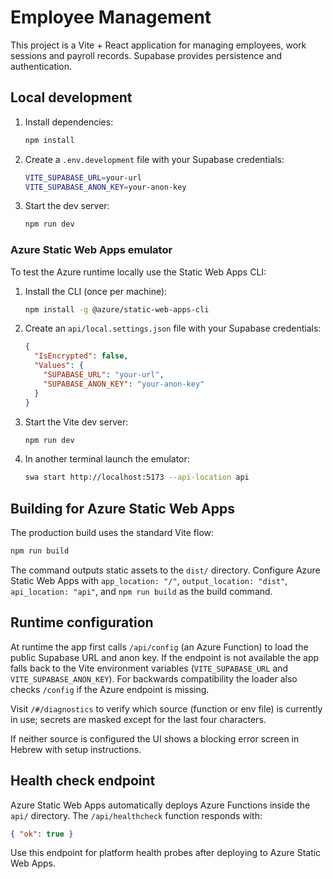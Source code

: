 # Employee Management

This project is a Vite + React application for managing employees, work sessions and payroll records. Supabase provides persistence and authentication.

## Local development

1. Install dependencies:
   ```bash
   npm install
   ```
2. Create a `.env.development` file with your Supabase credentials:
   ```bash
   VITE_SUPABASE_URL=your-url
   VITE_SUPABASE_ANON_KEY=your-anon-key
   ```
3. Start the dev server:
   ```bash
   npm run dev
   ```

### Azure Static Web Apps emulator

To test the Azure runtime locally use the Static Web Apps CLI:

1. Install the CLI (once per machine):
   ```bash
   npm install -g @azure/static-web-apps-cli
   ```
2. Create an `api/local.settings.json` file with your Supabase credentials:
   ```json
   {
     "IsEncrypted": false,
     "Values": {
       "SUPABASE_URL": "your-url",
       "SUPABASE_ANON_KEY": "your-anon-key"
     }
   }
   ```
3. Start the Vite dev server:
   ```bash
   npm run dev
   ```
4. In another terminal launch the emulator:
   ```bash
   swa start http://localhost:5173 --api-location api
   ```

## Building for Azure Static Web Apps

The production build uses the standard Vite flow:

```bash
npm run build
```

The command outputs static assets to the `dist/` directory. Configure Azure Static Web Apps with `app_location: "/"`, `output_location: "dist"`, `api_location: "api"`, and `npm run build` as the build command.

## Runtime configuration

At runtime the app first calls `/api/config` (an Azure Function) to load the public Supabase URL and anon key. If the endpoint is not available the app falls back to the Vite environment variables (`VITE_SUPABASE_URL` and `VITE_SUPABASE_ANON_KEY`). For backwards compatibility the loader also checks `/config` if the Azure endpoint is missing.

Visit `/#/diagnostics` to verify which source (function or env file) is currently in use; secrets are masked except for the last four characters.

If neither source is configured the UI shows a blocking error screen in Hebrew with setup instructions.

## Health check endpoint

Azure Static Web Apps automatically deploys Azure Functions inside the `api/` directory. The `/api/healthcheck` function responds with:

```json
{ "ok": true }
```

Use this endpoint for platform health probes after deploying to Azure Static Web Apps.
